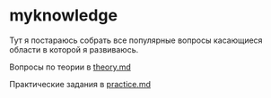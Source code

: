 # myknowledge
Тут я постараюсь собрать все популярные вопросы касающиеся области в которой я развиваюсь.

Вопросы по теории в [theory.md](https://github.com/kirilldikalin/myknowledge/blob/main/theory.md)

Практические задания в [practice.md](https://github.com/kirilldikalin/myknowledge/blob/main/practice.md)
